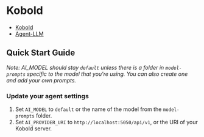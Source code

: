 # Kobold
- [Kobold](https://github.com/KoboldAI/KoboldAI-Client)
- [Agent-LLM](https://github.com/Josh-XT/Agent-LLM)

## Quick Start Guide
_Note: AI_MODEL should stay `default` unless there is a folder in `model-prompts` specific to the model that you're using. You can also create one and add your own prompts._

### Update your agent settings
1. Set `AI_MODEL` to `default` or the name of the model from the `model-prompts` folder.
2. Set `AI_PROVIDER_URI` to `http://localhost:5050/api/v1`, or the URI of your Kobold server. 
